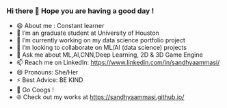 ### Hi there 👋 Hope you are having a good day !

- 😄 About me : Constant learner
- 🌱 I’m an graduate student at University of Houston 
- 🔭 I’m currently working on my data science portfolio project
- 👯 I’m looking to collaborate on ML/AI (data science) projects
- 💬 Ask me about ML,AI,CNN,Deep Learning, 2D & 3D Game Engine
- 📫 Reach me on LinkedIn: https://www.linkedin.com/in/sandhyaammasi/
- 😄 Pronouns: She/Her
- ⚡ Best Advice: BE KIND 
- 💃 Go Coogs !
- 🌐 Check out my works at https://sandhyaammasi.github.io/

